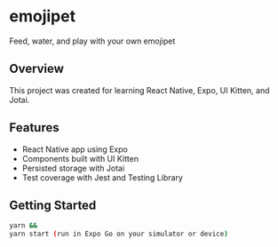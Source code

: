 # emojipet

Feed, water, and play with your own emojipet

## Overview

This project was created for learning React Native, Expo, UI Kitten, and Jotai.

## Features

- React Native app using Expo
- Components built with UI Kitten
- Persisted storage with Jotai
- Test coverage with Jest and Testing Library

## Getting Started

```bash
yarn &&
yarn start (run in Expo Go on your simulator or device)
```
